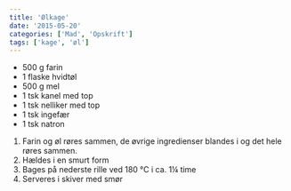 ```yaml
---
title: 'Ølkage'
date: '2015-05-20'
categories: ['Mad', 'Opskrift']
tags: ['kage', 'øl']
---
```


* 500 g farin
* 1 flaske hvidtøl
* 500 g mel
* 1 tsk kanel med top
* 1 tsk nelliker med top
* 1 tsk ingefær
* 1 tsk natron

1. Farin og øl røres sammen, de øvrige ingredienser blandes i og det hele røres sammen.
2. Hældes i en smurt form
3. Bages på nederste rille ved 180 °C i ca. 1¼ time
4. Serveres i skiver med smør
